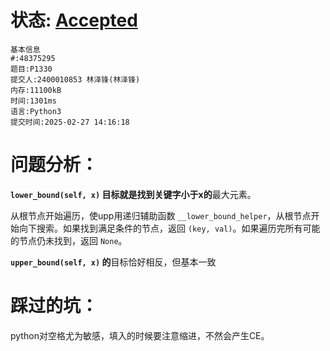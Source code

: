 # 状态: [Accepted](http://dsbpython.openjudge.cn/dspythonbook/solution/48375295/)

```
基本信息
#:48375295
题目:P1330
提交人:2400010853 林泽锋(林泽锋)
内存:11100kB
时间:1301ms
语言:Python3
提交时间:2025-02-27 14:16:18
```

# 问题分析：

**`lower_bound(self, x)` **目标就是找到关键字**小于x的**最大元素。

从根节点开始遍历，使upp用递归辅助函数 `__lower_bound_helper`，从根节点开始向下搜索。如果找到满足条件的节点，返回 `(key, val)`。如果遍历完所有可能的节点仍未找到，返回 `None`。

**`upper_bound(self, x)` 的**目标恰好相反，但基本一致

# 踩过的坑：

python对空格尤为敏感，填入的时候要注意缩进，不然会产生CE。
